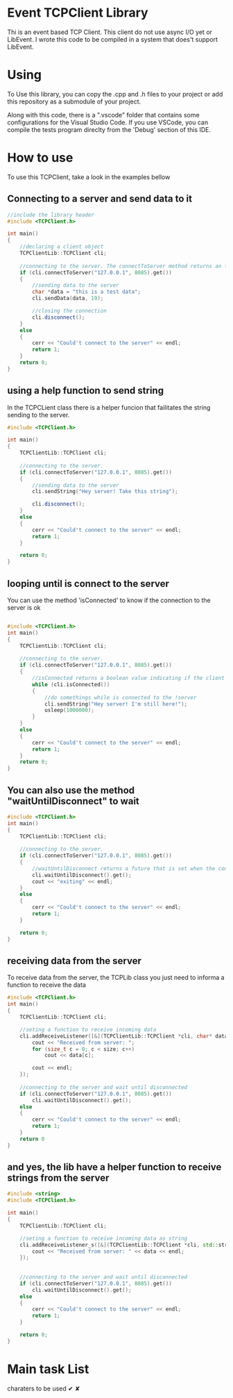 # Event TCPClient Library
Thi is an event based TCP Client. This client do not use async I/O yet or LibEvent. I wrote this code to be compiled in a system that does't support LibEvent.

# Using
To Use this library, you can copy the .cpp and .h files to your project or add this repository as a submodule of your project.

Along with this code, there is a ".vscode" folder that contains some configurations for the Visual Studio Code. If you use VSCode, you can compile the tests program direclty from the 'Debug' section of this IDE.

# How to use

To use this TCPClient, take a look in the examples bellow



## Connecting to a server and send data to it
```c++
//include the library header
#include <TCPClient.h>

int main()
{
    //declaring a client object
    TCPClientLib::TCPClient cli;
    
    //connecting to the server. The connectToServer method returns an future<bool>. So you can wait from the connection. The future result represents a sucess of failure connetion
    if (cli.connectToServer("127.0.0.1", 8085).get())
    {
        //sending data to the server
        char *data = "this is a test data";
        cli.sendData(data, 19);

        //closing the connection
        cli.disconnect();
    }
    else
    {
        cerr << "Could't connect to the server" << endl;
        return 1;
    }
    return 0;
}
```

## using a help function to send string
In the TCPCLient class there is a helper funcion that failitates the string sending to the server.
```c++
#include <TCPClient.h>

int main()
{
    TCPClientLib::TCPClient cli;
    
    //connecting to the server. 
    if (cli.connectToServer("127.0.0.1", 8085).get())
    {
        //sending data to the server
        cli.sendString("Hey server! Take this string");

        cli.disconnect();
    }
    else
    {
        cerr << "Could't connect to the server" << endl;
        return 1;
    }

    return 0;
}
```

## looping until is connect to the server
You can use the method 'isConnected' to know if the connection to the server is ok

```c++

#include <TCPClient.h>
int main()
{
    TCPClientLib::TCPClient cli;
    
    //connecting to the server. 
    if (cli.connectToServer("127.0.0.1", 8085).get())
    {
        //isConnected returns a boolean value indicating if the client is connect to the client
        while (cli.isConnected())
        {
            //do somethings while is connected to the !server
            cli.sendString("Hey server! I'm still here!");
            usleep(1000000);
        }
    }
    else
    {
        cerr << "Could't connect to the server" << endl;
        return 1;
    }
    return 0;
}
```

## You can also use the method "waitUntilDisconnect" to wait

```c++
#include <TCPClient.h>
int main()
{
    TCPClientLib::TCPClient cli;
    
    //connecting to the server. 
    if (cli.connectToServer("127.0.0.1", 8085).get())
    {
        //waitUntilDisconnect returns a future that is set when the conneciton to the server is lost or finished
        cli.waitUntilDisconnect().get();
        cout << "exiting" << endl;
    }
    else
    {
        cerr << "Could't connect to the server" << endl;
        return 1;
    }

    return 0;
}
```

## receiving data from the server
To receive data from the server, the TCPLib class you just need to informa a function to receive the data

```c++
#include <TCPClient.h>
int main()
{
    TCPClientLib::TCPClient cli;

    //seting a function to receive incoming data
    cli.addReceiveListener([&](TCPClientLib::TCPClient *cli, char* data, size_t size){
        cout << "Received from server: ";
        for (size_t c = 0; c < size; c++)
            cout << data[c];

        cout << endl;
    });
    
    //connecting to the server and wait until disconnected
    if (cli.connectToServer("127.0.0.1", 8085).get())
        cli.waitUntilDisconnect().get();
    else
    {
        cerr << "Could't connect to the server" << endl;
        return 1;
    }
    return 0
}
```

## and yes, the lib have a helper function to receive strings from the server

```c++
#include <string>
#include <TCPClient.h>

int main()
{
    TCPClientLib::TCPClient cli;

    //seting a function to receive incoming data as string
    cli.addReceiveListener_s([&](TCPClientLib::TCPClient *cli, std::string data){
        cout << "Received from server: " << data << endl;
    });
    
    
    //connecting to the server and wait until disconnected
    if (cli.connectToServer("127.0.0.1", 8085).get())
        cli.waitUntilDisconnect().get();
    else
    {
        cerr << "Could't connect to the server" << endl;
        return 1;
    }

    return 0;
}

```



# Main task List
charaters to be used ✔ ✘
 
